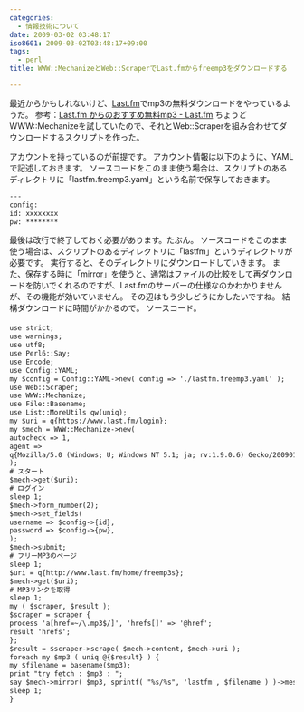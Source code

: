 ```yaml
---
categories:
  - 情報技術について
date: 2009-03-02 03:48:17
iso8601: 2009-03-02T03:48:17+09:00
tags:
  - perl
title: WWW::MechanizeとWeb::ScraperでLast.fmからfreemp3をダウンロードする

---
```


最近からかもしれないけど、<a href="http://www.lastfm.jp/">Last.fm</a>でmp3の無料ダウンロードをやっているようだ。
参考：<a href="http://www.lastfm.jp/">Last.fm からのおすすめ無料mp3 - Last.fm</a>
ちょうどWWW::Mechanizeを試していたので、それとWeb::Scraperを組み合わせてダウンロードするスクリプトを作った。


アカウントを持っているのが前提です。
アカウント情報は以下のように、YAMLで記述しておきます。
ソースコードをこのまま使う場合は、スクリプトのあるディレクトリに「lastfm.freemp3.yaml」という名前で保存しておきます。
```default
---
config:
id: xxxxxxxx
pw: ********
```
最後は改行で終了しておく必要があります。たぶん。
ソースコードをこのまま使う場合は、スクリプトのあるディレクトリに「lastfm」というディレクトリが必要です。
実行すると、そのディレクトリにダウンロードしていきます。
また、保存する時に「mirror」を使うと、通常はファイルの比較をして再ダウンロードを防いでくれるのですが、Last.fmのサーバーの仕様なのかわかりませんが、その機能が効いていません。
その辺はもう少しどうにかしたいですね。
結構ダウンロードに時間がかかるので&#133;。
ソースコード。
```default
use strict;
use warnings;
use utf8;
use Perl6::Say;
use Encode;
use Config::YAML;
my $config = Config::YAML->new( config => './lastfm.freemp3.yaml' );
use Web::Scraper;
use WWW::Mechanize;
use File::Basename;
use List::MoreUtils qw(uniq);
my $uri = q{https://www.last.fm/login};
my $mech = WWW::Mechanize->new(
autocheck => 1,
agent =>
q{Mozilla/5.0 (Windows; U; Windows NT 5.1; ja; rv:1.9.0.6) Gecko/2009011913 Firefox/3.0.6 (.NET CLR 3.5.30729)},
);
# スタート
$mech->get($uri);
# ログイン
sleep 1;
$mech->form_number(2);
$mech->set_fields(
username => $config->{id},
password => $config->{pw},
);
$mech->submit;
# フリーMP3のページ
sleep 1;
$uri = q{http://www.last.fm/home/freemp3s};
$mech->get($uri);
# MP3リンクを取得
sleep 1;
my ( $scraper, $result );
$scraper = scraper {
process 'a[href=~/\.mp3$/]', 'hrefs[]' => '@href';
result 'hrefs';
};
$result = $scraper->scrape( $mech->content, $mech->uri );
foreach my $mp3 ( uniq @{$result} ) {
my $filename = basename($mp3);
print "try fetch : $mp3 : ";
say $mech->mirror( $mp3, sprintf( "%s/%s", 'lastfm', $filename ) )->message;
sleep 1;
}
```
    	